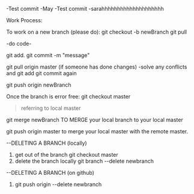 -Test commit -May
-Test commit -sarahhhhhhhhhhhhhhhhhhhh


Work Process:

To work on a new branch (please do):
git checkout -b newBranch
git pull

-do code-

git add.
git commit -m "message"

git pull origin master (if someone has done changes)
-solve any conflicts and git add git commit again

git push origin newBranch

Once the branch is error free:
git checkout master  
>referring to local master

git merge newBranch TO MERGE your local branch to your local master

git push origin master to merge your local master with the remote master.

--DELETING A BRANCH (locally)
1) get out of the branch 
git checkout master
2) delete the branch locally
git branch --delete newbranch

--DELETING A BRANCH (on github)
1) git push origin --delete newbranch
